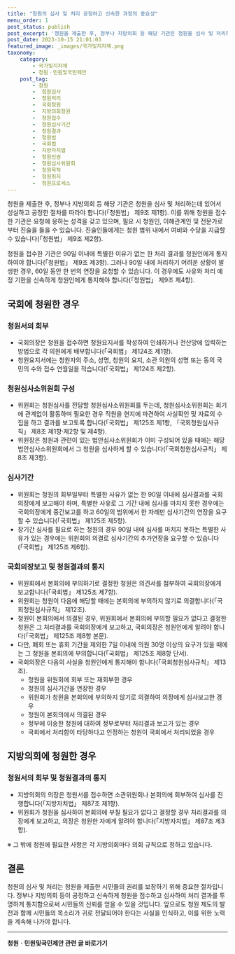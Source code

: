 ```yaml
---
title: "청원의 심사 및 처리 공정하고 신속한 과정의 중요성"
menu_order: 1
post_status: publish
post_excerpt: '청원을 제출한 후, 정부나 지방의회 등 해당 기관은 청원을 심사 및 처리하는데 있어서 성실하고 공정한 절차를 따라야 합니다  청원법  제9조 제1항 . 이를 위해 청원을 접수한 기관은 요청에 응하는 성격을 갖고 있으며, 필요 시 청원인, 이해관계인 및 전문가로부터 진술을 들을 수 있습니다. 진술인들에게는 청원 범위 내에서 여비와 수당을 지급할 수 있습니다  청원법  제9조 제2항 .'
post_date: 2023-10-15 21:01:03
featured_image: _images/국가및지자체.png
taxonomy:
    category:
        - 국가및지자체
        - 청원ㆍ민원및국민제안
    post_tag:
        - 청원
        -  청원심사
        -  청원처리
        -  국회청원
        -  지방의회청원
        -  청원접수
        -  청원심사기간
        -  청원결과
        -  청원법
        -  국회법
        -  지방자치법
        -  청원인권
        -  청원심사위원회
        -  청원목적
        -  청원취지
        -  청원프로세스
---
```



청원을 제출한 후, 정부나 지방의회 등 해당 기관은 청원을 심사 및 처리하는데 있어서 성실하고 공정한 절차를 따라야 합니다(「청원법」 제9조 제1항). 이를 위해 청원을 접수한 기관은 요청에 응하는 성격을 갖고 있으며, 필요 시 청원인, 이해관계인 및 전문가로부터 진술을 들을 수 있습니다. 진술인들에게는 청원 범위 내에서 여비와 수당을 지급할 수 있습니다(「청원법」 제9조 제2항).

청원을 접수한 기관은 90일 이내에 특별한 이유가 없는 한 처리 결과를 청원인에게 통지하여야 합니다(「청원법」 제9조 제3항). 그러나 90일 내에 처리하기 어려운 상황이 발생한 경우, 60일 동안 한 번의 연장을 요청할 수 있습니다. 이 경우에도 사유와 처리 예정 기한을 신속하게 청원인에게 통지해야 합니다(「청원법」 제9조 제4항).

## 국회에 청원한 경우

### 청원서의 회부
- 국회의장은 청원을 접수하면 청원요지서를 작성하여 인쇄하거나 전산망에 입력하는 방법으로 각 의원에게 배부합니다(「국회법」 제124조 제1항).
- 청원요지서에는 청원자의 주소, 성명, 청원의 요지, 소관 의원의 성명 또는 동의 국민의 수와 접수 연월일을 적습니다(「국회법」 제124조 제2항).

### 청원심사소위원회 구성
- 위원회는 청원심사를 전담할 청원심사소위원회를 두는데, 청원심사소위원회는 회기에 관계없이 활동하며 필요한 경우 직원을 현지에 파견하여 사실확인 및 자료의 수집을 하고 결과를 보고토록 합니다(「국회법」 제125조 제1항, 「국회청원심사규칙」 제8조 제1항·제2항 및 제4항).
- 위원장은 청원과 관련이 있는 법안심사소위원회가 이미 구성되어 있을 때에는 해당 법안심사소위원회에서 그 청원을 심사하게 할 수 있습니다(「국회청원심사규칙」 제8조 제3항).

### 심사기간
- 위원회는 청원의 회부일부터 특별한 사유가 없는 한 90일 이내에 심사결과를 국회의장에게 보고해야 하며, 특별한 사유로 그 기간 내에 심사를 마치지 못한 경우에는 국회의장에게 중간보고를 하고 60일의 범위에서 한 차례만 심사기간의 연장을 요구할 수 있습니다(「국회법」 제125조 제5항).
- 장기간 심사를 필요로 하는 청원의 경우 90일 내에 심사를 마치지 못하는 특별한 사유가 있는 경우에는 위원회의 의결로 심사기간의 추가연장을 요구할 수 있습니다(「국회법」 제125조 제6항).

### 국회의장보고 및 청원결과의 통지
- 위원회에서 본회의에 부의하기로 결정한 청원은 의견서를 첨부하여 국회의장에게 보고합니다(「국회법」 제125조 제7항).
- 위원회는 청원이 다음에 해당할 때에는 본회의에 부의하지 않기로 의결합니다(「국회청원심사규칙」 제12조).
- 청원이 본회의에서 의결된 경우, 위원회에서 본회의에 부의할 필요가 없다고 결정한 청원은 그 처리결과를 국회의장에게 보고하고, 국회의장은 청원인에게 알려야 합니다(「국회법」 제125조 제8항 본문).
- 다만, 폐회 또는 휴회 기간을 제외한 7일 이내에 의원 30명 이상의 요구가 있을 때에는 그 청원을 본회의에 부의합니다(「국회법」 제125조 제8항 단서).
- 국회의장은 다음의 사실을 청원인에게 통지해야 합니다(「국회청원심사규칙」 제13조).
  - 청원을 위원회에 회부 또는 재회부한 경우
  - 청원의 심사기간을 연장한 경우
  - 위원회가 청원을 본회의에 부의하지 않기로 의결하여 의장에게 심사보고한 경우
  - 청원이 본회의에서 의결된 경우
  - 정부에 이송한 청원에 대하여 정부로부터 처리결과 보고가 있는 경우
  - 국회에서 처리함이 타당하다고 인정하는 청원이 국회에서 처리되었을 경우

## 지방의회에 청원한 경우

### 청원서의 회부 및 청원결과의 통지
- 지방의회의 의장은 청원서를 접수하면 소관위원회나 본회의에 회부하여 심사를 진행합니다(「지방자치법」 제87조 제1항).
- 위원회가 청원을 심사하여 본회의에 부칠 필요가 없다고 결정할 경우 처리결과를 의장에게 보고하고, 의장은 청원한 자에게 알려야 합니다(「지방자치법」 제87조 제3항).

※ 그 밖에 청원에 필요한 사항은 각 지방의회마다 의회 규칙으로 정하고 있습니다.

## 결론


청원의 심사 및 처리는 청원을 제출한 시민들의 권리를 보장하기 위해 중요한 절차입니다. 정부나 지방의회 등이 공정하고 신속하게 청원을 접수하고 심사하여 처리 결과를 투명하게 통지함으로써 시민들의 신뢰를 얻을 수 있을 것입니다. 앞으로도 청원 제도의 발전과 함께 시민들의 목소리가 귀로 전달되어야 한다는 사실을 인식하고, 이를 위한 노력을 계속해 나가야 합니다.
<!-- wp:separator -->
<hr class="wp-block-separator has-alpha-channel-opacity"/>
<!-- /wp:separator -->

<!-- wp:group {"backgroundColor":"base","layout":{"type":"constrained"}} -->
<div class="wp-block-group has-base-background-color has-background"><!-- wp:paragraph {"align":"center","fontSize":"medium"} -->
<p class="has-text-align-center has-large-font-size"><strong>청원ㆍ민원및국민제안 관련 글 바로가기</strong></p>
<!-- /wp:paragraph -->


<!-- wp:latest-posts {"categories":[{"id":7340,"count":19,"description":"","link":"https://uknowlaw.com/category/%ec%b2%ad%ec%9b%90%e3%86%8d%eb%af%bc%ec%9b%90%eb%b0%8f%ea%b5%ad%eb%af%bc%ec%a0%9c%ec%95%88/","name":"청원ㆍ민원및국민제안","slug":"청원ㆍ민원및국민제안","taxonomy":"category","parent":0,"meta":[],"_links":{"self":[{"href":"https://uknowlaw.com/wp-json/wp/v2/categories/7340"}],"collection":[{"href":"https://uknowlaw.com/wp-json/wp/v2/categories"}],"about":[{"href":"https://uknowlaw.com/wp-json/wp/v2/taxonomies/category"}],"wp:post_type":[{"href":"https://uknowlaw.com/wp-json/wp/v2/posts?categories=7340"}],"curies":[{"name":"wp","href":"https://api.w.org/{rel}","templated":true}]}}],"postsToShow":100,"excerptLength":28,"postLayout":"grid","columns":2,"featuredImageAlign":"left","featuredImageSizeSlug":"large","fontSize":18px} /--></div>
<!-- /wp:group -->
